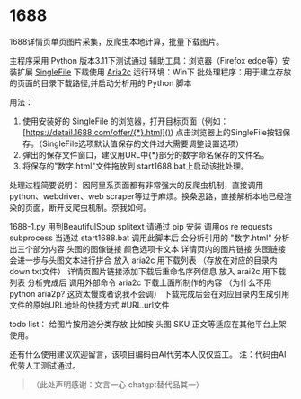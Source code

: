 # 1688
1688详情页单页图片采集，反爬虫本地计算，批量下载图片。

主程序采用 Python 版本3.11下测试通过
辅助工具：浏览器（Firefox edge等）安装扩展 [SingleFile](https://github.com/gildas-lormeau/SingleFile/releases) 下载使用 [Aria2c](https://github.com/aria2/aria2/releases)
运行环境：Win下
批处理程序：用于建立存放的页面的目录下载路径,并启动分析用的 Python 脚本

用法：
1. 使用安装好的 SingleFile 的浏览器，打开目标页面（例如：[https://detail.1688.com/offer/{*}.html]()) 点击浏览器上的SingleFile按钮保存。（SingleFile选项默认值保存的文件过大需要调整设置选项）
2. 弹出的保存文件窗口，建议用URL中{*}部分的数字命名保存的文件名。
3. 将保存的"数字.html"文件拖放到 start1688.bat上启动该批处理。

处理过程简要说明：
因阿里系页面都有非常强大的反爬虫机制，直接调用python、webdriver、web scraper等过于麻烦。换条思路，直接解析本地已经渲染的页面，断开反爬虫机制。奈我如何。

1688-1.py
用到BeautifulSoup splitext 请通过 pip 安装
调用os re requests subprocess
当通过 start1688.bat 调用此脚本后 会分析引用的 "数字.html" 
分析出三个部分内容 头图的图像链接 颜色选项卡文本 详情页内的图片链接
头图链接会进一步与头图文本进行拼合 放入 aria2c 用下载列表 （存放在对应的目录内down.txt文件）
详情页图片链接添加下载后重命名序列信息 放入 arai2c 用下载列表
分析完成后 调用外部命令 aria2c 下载上面所制作的内容 （为什么不用 python aria2p? 这货太慢或者说我不会调）
下载完成后会在对应目录内生成引用文件的原始URL地址的快捷方式 #URL.url文件

todo list：
给图片按用途分类存放 比如按 头图 SKU 正文等适应在其他平台上架使用。

还有什么使用建议欢迎留言，该项目编码由AI代劳本人仅仅监工。
注：代码由AI代劳人工测试通过。
>（此处声明感谢：文言一心 chatgpt替代品其一）
